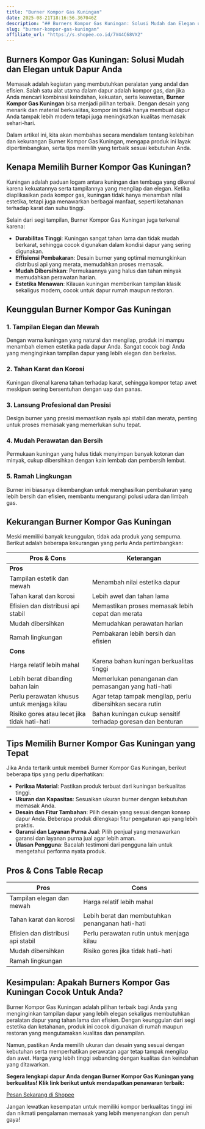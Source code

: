 ```yaml
---
title: "Burner Kompor Gas Kuningan"
date: 2025-08-21T18:16:56.367046Z
description: "## Burners Kompor Gas Kuningan: Solusi Mudah dan Elegan untuk Dapur Anda..."
slug: "burner-kompor-gas-kuningan"
affiliate_url: "https://s.shopee.co.id/7V44C68VX2"
---
```

## Burners Kompor Gas Kuningan: Solusi Mudah dan Elegan untuk Dapur Anda

Memasak adalah kegiatan yang membutuhkan peralatan yang andal dan efisien. Salah satu alat utama dalam dapur adalah kompor gas, dan jika Anda mencari kombinasi keindahan, kekuatan, serta keawetan, **Burner Kompor Gas Kuningan** bisa menjadi pilihan terbaik. Dengan desain yang menarik dan material berkualitas, kompor ini tidak hanya membuat dapur Anda tampak lebih modern tetapi juga meningkatkan kualitas memasak sehari-hari.

Dalam artikel ini, kita akan membahas secara mendalam tentang kelebihan dan kekurangan Burner Kompor Gas Kuningan, mengapa produk ini layak dipertimbangkan, serta tips memilih yang terbaik sesuai kebutuhan Anda.

## Kenapa Memilih Burner Kompor Gas Kuningan?

Kuningan adalah paduan logam antara kuningan dan tembaga yang dikenal karena kekuatannya serta tampilannya yang mengilap dan elegan. Ketika diaplikasikan pada kompor gas, kuningan tidak hanya menambah nilai estetika, tetapi juga menawarkan berbagai manfaat, seperti ketahanan terhadap karat dan suhu tinggi.

Selain dari segi tampilan, Burner Kompor Gas Kuningan juga terkenal karena:

- **Durabilitas Tinggi**: Kuningan sangat tahan lama dan tidak mudah berkarat, sehingga cocok digunakan dalam kondisi dapur yang sering digunakan.
- **Effisiensi Pembakaran**: Desain burner yang optimal memungkinkan distribusi api yang merata, memudahkan proses memasak.
- **Mudah Dibersihkan**: Permukaannya yang halus dan tahan minyak memudahkan perawatan harian.
- **Estetika Menawan**: Kilauan kuningan memberikan tampilan klasik sekaligus modern, cocok untuk dapur rumah maupun restoran.

## Keunggulan Burner Kompor Gas Kuningan

### 1. Tampilan Elegan dan Mewah

Dengan warna kuningan yang natural dan mengilap, produk ini mampu menambah elemen estetika pada dapur Anda. Sangat cocok bagi Anda yang menginginkan tampilan dapur yang lebih elegan dan berkelas.

### 2. Tahan Karat dan Korosi

Kuningan dikenal karena tahan terhadap karat, sehingga kompor tetap awet meskipun sering bersentuhan dengan uap dan panas.

### 3. Lansung Profesional dan Presisi

Design burner yang presisi memastikan nyala api stabil dan merata, penting untuk proses memasak yang memerlukan suhu tepat.

### 4. Mudah Perawatan dan Bersih

Permukaan kuningan yang halus tidak menyimpan banyak kotoran dan minyak, cukup dibersihkan dengan kain lembab dan pembersih lembut.

### 5. Ramah Lingkungan

Burner ini biasanya dikembangkan untuk menghasilkan pembakaran yang lebih bersih dan efisien, membantu mengurangi polusi udara dan limbah gas.

## Kekurangan Burner Kompor Gas Kuningan

Meski memiliki banyak keunggulan, tidak ada produk yang sempurna. Berikut adalah beberapa kekurangan yang perlu Anda pertimbangkan:

| **Pros & Cons**                 | **Keterangan**                                                                         |
|---------------------------------|----------------------------------------------------------------------------------------|
| **Pros**                       |                                                                                        |
| Tampilan estetik dan mewah      | Menambah nilai estetika dapur                                                          |
| Tahan karat dan korosi        | Lebih awet dan tahan lama                                                             |
| Efisien dan distribusi api stabil | Memastikan proses memasak lebih cepat dan merata                                  |
| Mudah dibersihkan             | Memudahkan perawatan harian                                                          |
| Ramah lingkungan               | Pembakaran lebih bersih dan efisien                                                   |
| **Cons**                        |                                                                                        |
| Harga relatif lebih mahal     | Karena bahan kuningan berkualitas tinggi                                            |
| Lebih berat dibanding bahan lain | Memerlukan penanganan dan pemasangan yang hati-hati                                |
| Perlu perawatan khusus untuk menjaga kilau | Agar tetap tampak mengilap, perlu dibersihkan secara rutin                     |
| Risiko gores atau lecet jika tidak hati-hati | Bahan kuningan cukup sensitif terhadap goresan dan benturan                     |

## Tips Memilih Burner Kompor Gas Kuningan yang Tepat

Jika Anda tertarik untuk membeli Burner Kompor Gas Kuningan, berikut beberapa tips yang perlu diperhatikan:

- **Periksa Material**: Pastikan produk terbuat dari kuningan berkualitas tinggi.
- **Ukuran dan Kapasitas**: Sesuaikan ukuran burner dengan kebutuhan memasak Anda.
- **Desain dan Fitur Tambahan**: Pilih desain yang sesuai dengan konsep dapur Anda. Beberapa produk dilengkapi fitur pengaturan api yang lebih praktis.
- **Garansi dan Layanan Purna Jual**: Pilih penjual yang menawarkan garansi dan layanan purna jual agar lebih aman.
- **Ulasan Pengguna**: Bacalah testimoni dari pengguna lain untuk mengetahui performa nyata produk.

## Pros & Cons Table Recap

| **Pros**                                              | **Cons**                                                    |
|--------------------------------------------------------|--------------------------------------------------------------|
| Tampilan elegan dan mewah                              | Harga relatif lebih mahal                                    |
| Tahan karat dan korosi                                | Lebih berat dan membutuhkan penanganan hati-hati            |
| Efisien dan distribusi api stabil                      | Perlu perawatan rutin untuk menjaga kilau                   |
| Mudah dibersihkan                                    | Risiko gores jika tidak hati-hati                              |
| Ramah lingkungan                                      |                                                              |

## Kesimpulan: Apakah Burners Kompor Gas Kuningan Cocok Untuk Anda?

Burner Kompor Gas Kuningan adalah pilihan terbaik bagi Anda yang menginginkan tampilan dapur yang lebih elegan sekaligus membutuhkan peralatan dapur yang tahan lama dan efisien. Dengan keunggulan dari segi estetika dan ketahanan, produk ini cocok digunakan di rumah maupun restoran yang mengutamakan kualitas dan penampilan.

Namun, pastikan Anda memilih ukuran dan desain yang sesuai dengan kebutuhan serta memperhatikan perawatan agar tetap tampak mengilap dan awet. Harga yang lebih tinggi sebanding dengan kualitas dan keindahan yang ditawarkan.

**Segera lengkapi dapur Anda dengan Burner Kompor Gas Kuningan yang berkualitas! Klik link berikut untuk mendapatkan penawaran terbaik:**

[Pesan Sekarang di Shopee](https://s.shopee.co.id/7V44C68VX2)  

Jangan lewatkan kesempatan untuk memiliki kompor berkualitas tinggi ini dan nikmati pengalaman memasak yang lebih menyenangkan dan penuh gaya!